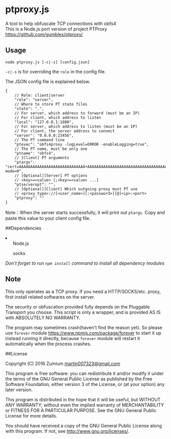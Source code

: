 # ptproxy.js
A tool to help obfuscate TCP connections with obfs4<br>
This is a Node.js port version of project PTProxy <https://github.com/gumblex/ptproxy/>
## Usage

`node ptproxy.js [-c|-s] [config.json]`

`-c|-s` is for overriding the `role` in the config file.

The JSON config file is explained below.

```
{
    // Role: client|server
    "role": "server",
    // Where to store PT state files
    "state": ".",
    // For server, which address to forward (must be an IP)
    // For client, which address to listen
    "local": "127.0.0.1:1080",
    // For server, which address to listen (must be an IP)
    // For client, the server address to connect
    "server": "0.0.0.0:23456",
    // The PT command line
    "ptexec": "obfs4proxy -logLevel=ERROR -enableLogging=true",
    // The PT name, must be only one
    "ptname": "obfs4",
    // [Client] PT arguments
    "ptargs": "cert=AAAAAAAAAAAAAAAAAAAAAAAAAAAAA+AAAAAAAAAAAAAAAAAAAAAAAAAAAAAAAAAAAAAAAA;iat-mode=0",
    // [Optional][Server] PT options
    // <key>=<value> [;<key>=<value> ...]
    "ptserveropt": "",
    // [Optional][Client] Which outgoing proxy must PT use
    // <proxy_type>://[<user_name>][:<password>][@]<ip>:<port>
    "ptproxy": ""
}
```

Note：When the server starts successfully, it will print out `ptargs`. Copy and paste this value to your client config file.

##Dependencies
<li>
<ul>Node.js</ul>
<ul>socks</ul>
</li>

*Don't forget to run `npm install` command to install all dependency modules*
## Note

This only operates as a TCP proxy. If you need a HTTP/SOCKS/etc. proxy, first install related softwares on the server.

The security or obfuscation provided fully depends on the Pluggable Transport you choose. This script is only a wrapper, and is provided AS IS with ABSOLUTELY NO WARRANTY.

The program may sometimes crash(haven't find the reason yet). So please use `forever` module <https://www.npmjs.com/package/forever> to start it up instead running it directly, because `forever` module will restart it automatically when the process crashes.

##License

Copyright (C) 2016 Zumium <martin007323@gmail.com>

This program is free software: you can redistribute it and/or modify
it under the terms of the GNU General Public License as published by
the Free Software Foundation, either version 3 of the License, or
(at your option) any later version.

This program is distributed in the hope that it will be useful,
but WITHOUT ANY WARRANTY; without even the implied warranty of
MERCHANTABILITY or FITNESS FOR A PARTICULAR PURPOSE.  See the
GNU General Public License for more details.

You should have received a copy of the GNU General Public License
along with this program.  If not, see <http://www.gnu.org/licenses/>.
